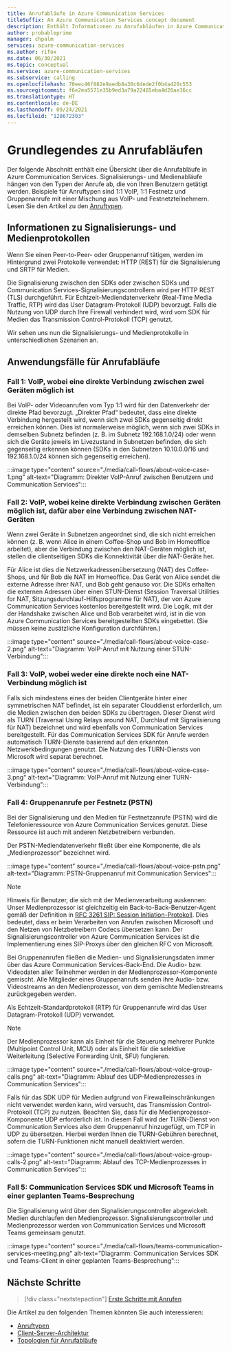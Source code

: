 ```yaml
---
title: Anrufabläufe in Azure Communication Services
titleSuffix: An Azure Communication Services concept document
description: Enthält Informationen zu Anrufabläufen in Azure Communication Services.
author: probableprime
manager: chpalm
services: azure-communication-services
ms.author: rifox
ms.date: 06/30/2021
ms.topic: conceptual
ms.service: azure-communication-services
ms.subservice: calling
ms.openlocfilehash: 70eec46f882e9aedb8a30c6dede2f0b4a420c553
ms.sourcegitcommit: f6e2ea5571e35b9ed3a79a22485eba4d20ae36cc
ms.translationtype: HT
ms.contentlocale: de-DE
ms.lasthandoff: 09/24/2021
ms.locfileid: "128672303"
---
```

# <a name="call-flow-basics"></a>Grundlegendes zu Anrufabläufen

Der folgende Abschnitt enthält eine Übersicht über die Anrufabläufe in Azure Communication Services. Signalisierungs- und Medienabläufe hängen von den Typen der Anrufe ab, die von Ihren Benutzern getätigt werden. Beispiele für Anruftypen sind 1:1 VoIP, 1:1 Festnetz und Gruppenanrufe mit einer Mischung aus VoIP- und Festnetzteilnehmern. Lesen Sie den Artikel zu den [Anruftypen](./voice-video-calling/about-call-types.md).

## <a name="about-signaling-and-media-protocols"></a>Informationen zu Signalisierungs- und Medienprotokollen

Wenn Sie einen Peer-to-Peer- oder Gruppenanruf tätigen, werden im Hintergrund zwei Protokolle verwendet: HTTP (REST) für die Signalisierung und SRTP für Medien.

Die Signalisierung zwischen den SDKs oder zwischen SDKs und Communication Services-Signalisierungscontrollern wird per HTTP REST (TLS) durchgeführt. Für Echtzeit-Mediendatenverkehr (Real-Time Media Traffic, RTP) wird das User Datagram-Protokoll (UDP) bevorzugt. Falls die Nutzung von UDP durch Ihre Firewall verhindert wird, wird vom SDK für Medien das Transmission Control-Protokoll (TCP) genutzt.

Wir sehen uns nun die Signalisierungs- und Medienprotokolle in unterschiedlichen Szenarien an.

## <a name="call-flow-cases"></a>Anwendungsfälle für Anrufabläufe

### <a name="case-1-voip-where-a-direct-connection-between-two-devices-is-possible"></a>Fall 1: VoIP, wobei eine direkte Verbindung zwischen zwei Geräten möglich ist

Bei VoIP- oder Videoanrufen vom Typ 1:1 wird für den Datenverkehr der direkte Pfad bevorzugt. „Direkter Pfad“ bedeutet, dass eine direkte Verbindung hergestellt wird, wenn sich zwei SDKs gegenseitig direkt erreichen können. Dies ist normalerweise möglich, wenn sich zwei SDKs in demselben Subnetz befinden (z. B. im Subnetz 192.168.1.0/24) oder wenn sich die Geräte jeweils im Livezustand in Subnetzen befinden, die sich gegenseitig erkennen können (SDKs in den Subnetzen 10.10.0.0/16 und 192.168.1.0/24 können sich gegenseitig erreichen).

:::image type="content" source="./media/call-flows/about-voice-case-1.png" alt-text="Diagramm: Direkter VoIP-Anruf zwischen Benutzern und Communication Services":::

### <a name="case-2-voip-where-a-direct-connection-between-devices-is-not-possible-but-where-connection-between-nat-devices-is-possible"></a>Fall 2: VoIP, wobei keine direkte Verbindung zwischen Geräten möglich ist, dafür aber eine Verbindung zwischen NAT-Geräten

Wenn zwei Geräte in Subnetzen angeordnet sind, die sich nicht erreichen können (z. B. wenn Alice in einem Coffee-Shop und Bob im Homeoffice arbeitet), aber die Verbindung zwischen den NAT-Geräten möglich ist, stellen die clientseitigen SDKs die Konnektivität über die NAT-Geräte her.

Für Alice ist dies die Netzwerkadressenübersetzung (NAT) des Coffee-Shops, und für Bob die NAT im Homeoffice. Das Gerät von Alice sendet die externe Adresse ihrer NAT, und Bob geht genauso vor. Die SDKs erhalten die externen Adressen über einen STUN-Dienst (Session Traversal Utilities for NAT, Sitzungsdurchlauf-Hilfsprogramme für NAT), der von Azure Communication Services kostenlos bereitgestellt wird. Die Logik, mit der der Handshake zwischen Alice und Bob verarbeitet wird, ist in die von Azure Communication Services bereitgestellten SDKs eingebettet. (Sie müssen keine zusätzliche Konfiguration durchführen.)

:::image type="content" source="./media/call-flows/about-voice-case-2.png" alt-text="Diagramm: VoIP-Anruf mit Nutzung einer STUN-Verbindung":::

### <a name="case-3-voip-where-neither-a-direct-nor-nat-connection-is-possible"></a>Fall 3: VoIP, wobei weder eine direkte noch eine NAT-Verbindung möglich ist

Falls sich mindestens eines der beiden Clientgeräte hinter einer symmetrischen NAT befindet, ist ein separater Clouddienst erforderlich, um die Medien zwischen den beiden SDKs zu übertragen. Dieser Dienst wird als TURN (Traversal Using Relays around NAT, Durchlauf mit Signalisierung für NAT) bezeichnet und wird ebenfalls von Communication Services bereitgestellt. Für das Communication Services SDK für Anrufe werden automatisch TURN-Dienste basierend auf den erkannten Netzwerkbedingungen genutzt. Die Nutzung des TURN-Diensts von Microsoft wird separat berechnet.

:::image type="content" source="./media/call-flows/about-voice-case-3.png" alt-text="Diagramm: VoIP-Anruf mit Nutzung einer TURN-Verbindung":::

### <a name="case-4-group-calls-with-pstn"></a>Fall 4: Gruppenanrufe per Festnetz (PSTN)

Bei der Signalisierung und den Medien für Festnetzanrufe (PSTN) wird die Telefonieressource von Azure Communication Services genutzt. Diese Ressource ist auch mit anderen Netzbetreibern verbunden.

Der PSTN-Mediendatenverkehr fließt über eine Komponente, die als „Medienprozessor“ bezeichnet wird.

:::image type="content" source="./media/call-flows/about-voice-pstn.png" alt-text="Diagramm: PSTN-Gruppenanruf mit Communication Services":::

> [!NOTE]
> Hinweis für Benutzer, die sich mit der Medienverarbeitung auskennen: Unser Medienprozessor ist gleichzeitig ein Back-to-Back-Benutzer-Agent gemäß der Definition in [RFC 3261 SIP: Session Initiation-Protokoll](https://tools.ietf.org/html/rfc3261). Dies bedeutet, dass er beim Verarbeiten von Anrufen zwischen Microsoft und den Netzen von Netzbetreibern Codecs übersetzen kann. Der Signalisierungscontroller von Azure Communication Services ist die Implementierung eines SIP-Proxys über den gleichen RFC von Microsoft.

Bei Gruppenanrufen fließen die Medien- und Signalisierungsdaten immer über das Azure Communication Services-Back-End. Die Audio- bzw. Videodaten aller Teilnehmer werden in der Medienprozessor-Komponente gemischt. Alle Mitglieder eines Gruppenanrufs senden ihre Audio- bzw. Videostreams an den Medienprozessor, von dem gemischte Medienstreams zurückgegeben werden.

Als Echtzeit-Standardprotokoll (RTP) für Gruppenanrufe wird das User Datagram-Protokoll (UDP) verwendet.

> [!NOTE]
> Der Medienprozessor kann als Einheit für die Steuerung mehrerer Punkte (Multipoint Control Unit, MCU) oder als Einheit für die selektive Weiterleitung (Selective Forwarding Unit, SFU) fungieren.

:::image type="content" source="./media/call-flows/about-voice-group-calls.png" alt-text="Diagramm: Ablauf des UDP-Medienprozesses in Communication Services":::

Falls für das SDK UDP für Medien aufgrund von Firewalleinschränkungen nicht verwendet werden kann, wird versucht, das Transmission Control-Protokoll (TCP) zu nutzen. Beachten Sie, dass für die Medienprozessor-Komponente UDP erforderlich ist. In diesem Fall wird der TURN-Dienst von Communication Services also dem Gruppenanruf hinzugefügt, um TCP in UDP zu übersetzen. Hierbei werden Ihnen die TURN-Gebühren berechnet, sofern die TURN-Funktionen nicht manuell deaktiviert werden.

:::image type="content" source="./media/call-flows/about-voice-group-calls-2.png" alt-text="Diagramm: Ablauf des TCP-Medienprozesses in Communication Services":::

### <a name="case-5-communication-services-sdk-and-microsoft-teams-in-a-scheduled-teams-meeting"></a>Fall 5: Communication Services SDK und Microsoft Teams in einer geplanten Teams-Besprechung

Die Signalisierung wird über den Signalisierungscontroller abgewickelt. Medien durchlaufen den Medienprozessor. Signalisierungscontroller und Medienprozessor werden von Communication Services und Microsoft Teams gemeinsam genutzt.

:::image type="content" source="./media/call-flows/teams-communication-services-meeting.png" alt-text="Diagramm: Communication Services SDK und Teams-Client in einer geplanten Teams-Besprechung":::



## <a name="next-steps"></a>Nächste Schritte

> [!div class="nextstepaction"]
> [Erste Schritte mit Anrufen](../quickstarts/voice-video-calling/getting-started-with-calling.md)

Die Artikel zu den folgenden Themen könnten Sie auch interessieren:

- [Anruftypen](../concepts/voice-video-calling/about-call-types.md)
- [Client-Server-Architektur](./client-and-server-architecture.md)
- [Topologien für Anrufabläufe](./detailed-call-flows.md)
